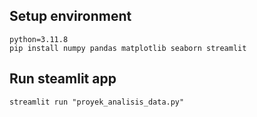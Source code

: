 ## Setup environment
```
python=3.11.8
pip install numpy pandas matplotlib seaborn streamlit 
```

## Run steamlit app
```
streamlit run "proyek_analisis_data.py"
```

